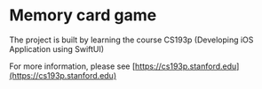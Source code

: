 # Memory card game

The project is built by learning the course CS193p (Developing iOS Application using SwiftUI)

For more information, please see [https://cs193p.stanford.edu](https://cs193p.stanford.edu)
